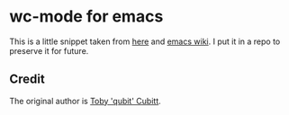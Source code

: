 # wc-mode for emacs
This is a little snippet taken from [here](http://www.dr-qubit.org/emacs-misc/wc-mode.el) and [emacs wiki](https://www.emacswiki.org/emacs/wcMode). I put it in a repo to preserve it for future.

## Credit
The original author is [Toby 'qubit' Cubitt](http://www.dr-qubit.org/emacs.php#misc).
